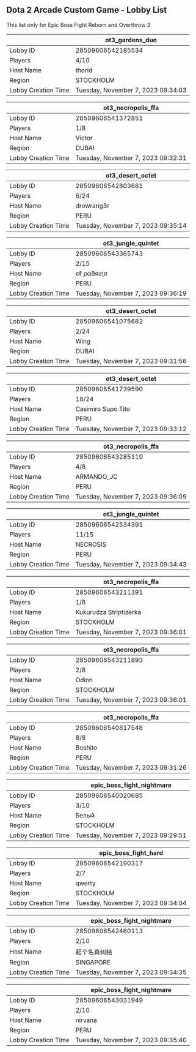 ## Dota 2 Arcade Custom Game - Lobby List

This list only for Epic Boss Fight Reborn and Overthrow 3

|  | ot3_gardens_duo |
| ------ | ------ |
| Lobby ID | 28509606542185534 |
| Players | 4/10 |
| Host Name | thorid |
| Region | STOCKHOLM |
| Lobby Creation Time | Tuesday, November 7, 2023 09:34:03 |


|  | ot3_necropolis_ffa |
| ------ | ------ |
| Lobby ID | 28509606541372851 |
| Players | 1/8 |
| Host Name | Victor |
| Region | DUBAI |
| Lobby Creation Time | Tuesday, November 7, 2023 09:32:31 |


|  | ot3_desert_octet |
| ------ | ------ |
| Lobby ID | 28509606542803681 |
| Players | 6/24 |
| Host Name | drowrang3r |
| Region | PERU |
| Lobby Creation Time | Tuesday, November 7, 2023 09:35:14 |


|  | ot3_jungle_quintet |
| ------ | ------ |
| Lobby ID | 28509606543365743 |
| Players | 2/15 |
| Host Name | єℓ ρα∂яιησ |
| Region | PERU |
| Lobby Creation Time | Tuesday, November 7, 2023 09:36:19 |


|  | ot3_desert_octet |
| ------ | ------ |
| Lobby ID | 28509606541075682 |
| Players | 2/24 |
| Host Name | Wing |
| Region | DUBAI |
| Lobby Creation Time | Tuesday, November 7, 2023 09:31:56 |


|  | ot3_desert_octet |
| ------ | ------ |
| Lobby ID | 28509606541739590 |
| Players | 18/24 |
| Host Name | Casimiro Supo Tito |
| Region | PERU |
| Lobby Creation Time | Tuesday, November 7, 2023 09:33:12 |


|  | ot3_necropolis_ffa |
| ------ | ------ |
| Lobby ID | 28509606543285119 |
| Players | 4/8 |
| Host Name | ARMANDO_JC |
| Region | PERU |
| Lobby Creation Time | Tuesday, November 7, 2023 09:36:09 |


|  | ot3_jungle_quintet |
| ------ | ------ |
| Lobby ID | 28509606542534391 |
| Players | 11/15 |
| Host Name | NECROSIS |
| Region | PERU |
| Lobby Creation Time | Tuesday, November 7, 2023 09:34:43 |


|  | ot3_necropolis_ffa |
| ------ | ------ |
| Lobby ID | 28509606543211391 |
| Players | 1/8 |
| Host Name | Kukurudza Striptizerka |
| Region | STOCKHOLM |
| Lobby Creation Time | Tuesday, November 7, 2023 09:36:01 |


|  | ot3_necropolis_ffa |
| ------ | ------ |
| Lobby ID | 28509606543211893 |
| Players | 2/8 |
| Host Name | Odinn |
| Region | STOCKHOLM |
| Lobby Creation Time | Tuesday, November 7, 2023 09:36:01 |


|  | ot3_necropolis_ffa |
| ------ | ------ |
| Lobby ID | 28509606540817548 |
| Players | 8/8 |
| Host Name | Boshito |
| Region | PERU |
| Lobby Creation Time | Tuesday, November 7, 2023 09:31:26 |


|  | epic_boss_fight_nightmare |
| ------ | ------ |
| Lobby ID | 28509606540020685 |
| Players | 3/10 |
| Host Name | Белый |
| Region | STOCKHOLM |
| Lobby Creation Time | Tuesday, November 7, 2023 09:29:51 |


|  | epic_boss_fight_hard |
| ------ | ------ |
| Lobby ID | 28509606542190317 |
| Players | 2/7 |
| Host Name | qwerty |
| Region | STOCKHOLM |
| Lobby Creation Time | Tuesday, November 7, 2023 09:34:04 |


|  | epic_boss_fight_nightmare |
| ------ | ------ |
| Lobby ID | 28509606542460113 |
| Players | 2/10 |
| Host Name | 起个名真纠结 |
| Region | SINGAPORE |
| Lobby Creation Time | Tuesday, November 7, 2023 09:34:35 |


|  | epic_boss_fight_nightmare |
| ------ | ------ |
| Lobby ID | 28509606543031949 |
| Players | 2/10 |
| Host Name | nirvana |
| Region | PERU |
| Lobby Creation Time | Tuesday, November 7, 2023 09:35:40 |


